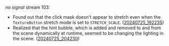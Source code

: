 _no signal_ stream 103:
- Found out that the click mask doesn't appear to stretch even when the `TextureButton` stretch mode is set to `STRETCH_SCALE`. ([20240725_192235](20240725_192235.md))
- Realized that the hint bubble, which is added and removed to and from the scene dynamically at runtime, seemed to be changing the lighting in the scene. ([20240725_204230](20240725_204230.md))